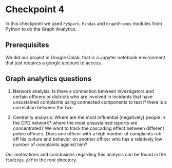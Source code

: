 # Checkpoint 4

In this checkpoint we used ```PySpark```, ```Pandas``` and ```GraphFrames``` modules from Python to do the Graph Analytics.

## Prerequisites

We did our project in Google Colab, that is a Jupyter notebook environment that just requires a google account to access.

## Graph analytics questions

1. Network analysis: Is there a connection between investigators and certain officers or districts who are involved in incidents that have unsustained complaints using connected components to test if there is a correlation between the two.

2. Centrality analysis: Where are the most influential (negatively) people in the CPD network? where the most unsustained reports are concentrated? We want to track the cascading effect between different police officers. Does one officer with a high number of complaints rub off his culture and behavior on another officer who has a relatively low number of complaints against him?

Our motivations and conclusions regarding this analysis can be found in the ```findings.pdf``` in the root directory.
